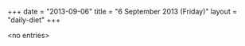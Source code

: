 +++
date = "2013-09-06"
title = "6 September 2013 (Friday)"
layout = "daily-diet"
+++


\<no entries\>

